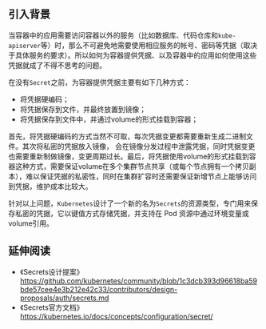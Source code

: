 ## 引入背景
当容器中的应用需要访问容器以外的服务（比如数据库、代码仓库和`kube-apiserver`等）时，那么不可避免地需要使用相应服务的帐号、密码等凭据（取决于具体服务的要求）。所以如何为容器提供凭据、以及容器中的应用如何使用这些凭据就成了不得不思考的问题。

在没有`Secret`之前，为容器提供凭据主要有如下几种方式：
- 将凭据硬编码；
- 将凭据保存到文件，并最终放置到镜像；
- 将凭据保存到文件中，并通过volume的形式挂载到容器；

首先，将凭据硬编码的方式当然不可取，每次凭据变更都需要重新生成二进制文件。其次将私密的凭据放入镜像，
会在镜像分发过程中泄露凭据，同时凭据变更也需要重新制做镜像，变更周期过长。最后，将凭据使用volume的形式挂载到容器这种方式，需要保证volume在多个集群节点共享（或每个节点拥有一个拷贝副本），难以保证凭据的私密性，同时在集群扩容时还需要保证新增节点上能够访问到凭据，维护成本比较大。

针对以上问题，`Kubernetes`设计了一个新的名为`Secrets`的资源类型，专门用来保存私密的凭据，它以键值方式存储凭据，并支持在 Pod 资源中通过环境变量或volume引用。

## 延伸阅读
- 《Secrets设计提案》https://github.com/kubernetes/community/blob/1c3dcb393d96618ba59bde57cee4e3b212e42c33/contributors/design-proposals/auth/secrets.md
- 《Secrets官方文档》https://kubernetes.io/docs/concepts/configuration/secret/
